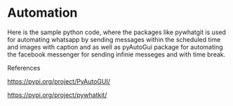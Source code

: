 # Automation
Here is the sample python code, where the packages like pywhatgit is used for automating whatsapp by sending messages within the scheduled time and images with caption and as well as pyAutoGui package for automating the facebook messenger for sending infinie messeges and with time break.

References

https://pypi.org/project/PyAutoGUI/ 

https://pypi.org/project/pywhatkit/
